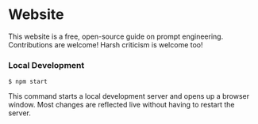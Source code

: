 # Website

This website is a free, open-source guide on prompt engineering. Contributions are welcome!
Harsh criticism is welcome too!

### Local Development

```
$ npm start
```

This command starts a local development server and opens up a browser window. Most changes are reflected live without having to restart the server.
